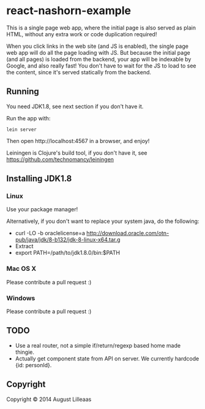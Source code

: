 # react-nashorn-example

This is a single page web app, where the initial page is also served as plain HTML, without any extra work or code duplication required!

When you click links in the web site (and JS is enabled), the single page web app will do all the page loading with JS. But because the initial page (and all pages) is loaded from the backend, your app will be indexable by Google, and also really fast! You don't have to wait for the JS to load to see the content, since it's served statically from the backend.

## Running

You need JDK1.8, see next section if you don't have it.

Run the app with:

    lein server

Then open http://localhost:4567 in a browser, and enjoy!

Leiningen is Clojure's build tool, if you don't have it, see https://github.com/technomancy/leiningen

## Installing JDK1.8

### Linux

Use your package manager!

Alternatively, if you don't want to replace your system java, do the following:

* curl -LO -b oraclelicense=a http://download.oracle.com/otn-pub/java/jdk/8-b132/jdk-8-linux-x64.tar.g
* Extract
* export PATH=/path/to/jdk1.8.0/bin:$PATH

### Mac OS X

Please contribute a pull request :)

### Windows

Please contribute a pull request :)

## TODO

* Use a real router, not a simple if/return/regexp based home made thingie.
* Actually get component state from API on server. We currently hardcode {id: personId}.

## Copyright

Copyright © 2014 August Lilleaas

